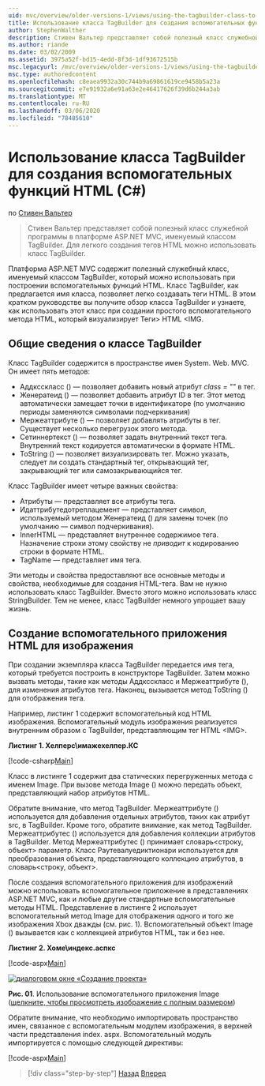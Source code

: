 ```yaml
---
uid: mvc/overview/older-versions-1/views/using-the-tagbuilder-class-to-build-html-helpers-cs
title: Использование класса TagBuilder для создания вспомогательных функций HTML (C#) | Документация Майкрософт
author: StephenWalther
description: Стивен Вальтер представляет собой полезный класс служебной программы в платформе ASP.NET MVC, именуемый классом TagBuilder. Для простоты можно использовать класс TagBuilder...
ms.author: riande
ms.date: 03/02/2009
ms.assetid: 3975a52f-bd15-4edd-8f3d-1df93672515b
msc.legacyurl: /mvc/overview/older-versions-1/views/using-the-tagbuilder-class-to-build-html-helpers-cs
msc.type: authoredcontent
ms.openlocfilehash: c8eaea9932a30c744b9a69861619ce9458b5a23a
ms.sourcegitcommit: e7e91932a6e91a63e2e46417626f39d6b244a3ab
ms.translationtype: MT
ms.contentlocale: ru-RU
ms.lasthandoff: 03/06/2020
ms.locfileid: "78485610"
---
```

# <a name="using-the-tagbuilder-class-to-build-html-helpers-c"></a>Использование класса TagBuilder для создания вспомогательных функций HTML (C#)

по [Стивен Вальтер](https://github.com/StephenWalther)

> Стивен Вальтер представляет собой полезный класс служебной программы в платформе ASP.NET MVC, именуемый классом TagBuilder. Для легкого создания тегов HTML можно использовать класс TagBuilder.

Платформа ASP.NET MVC содержит полезный служебный класс, именуемый классом TagBuilder, который можно использовать при построении вспомогательных функций HTML. Класс TagBuilder, как предлагается имя класса, позволяет легко создавать теги HTML. В этом кратком руководстве вы получите обзор класса TagBuilder и узнаете, как использовать этот класс при создании простого вспомогательного метода HTML, который визуализирует Теги&gt; HTML &lt;IMG.

## <a name="overview-of-the-tagbuilder-class"></a>Общие сведения о классе TagBuilder

Класс TagBuilder содержится в пространстве имен System. Web. MVC. Он имеет пять методов:

- Аддксскласс () — позволяет добавить новый атрибут *class = ""* в тег.
- Женератеид () — позволяет добавить атрибут ID в тег. Этот метод автоматически замещает точки в идентификаторе (по умолчанию периоды заменяются символами подчеркивания)
- Мержеаттрибуте () — позволяет добавлять атрибуты в тег. Существует несколько перегрузок этого метода.
- Сетиннертекст () — позволяет задать внутренний текст тега. Внутренний текст кодируется автоматически в формате HTML.
- ToString () — позволяет визуализировать тег. Можно указать, следует ли создать стандартный тег, открывающий тег, закрывающий тег или самозакрывающийся тег.

Класс TagBuilder имеет четыре важных свойства:

- Атрибуты — представляет все атрибуты тега.
- Идаттрибутедотреплацемент — представляет символ, используемый методом Женератеид () для замены точек (по умолчанию — символ подчеркивания).
- InnerHTML — представляет внутреннее содержимое тега. Назначение строки этому свойству не *приводит* к кодированию строки в формате HTML.
- TagName — представляет имя тега.

Эти методы и свойства предоставляют все основные методы и свойства, необходимые для создания HTML-тега. Вам не нужно использовать класс TagBuilder. Вместо этого можно использовать класс StringBuilder. Тем не менее, класс TagBuilder немного упрощает вашу жизнь.

## <a name="creating-an-image-html-helper"></a>Создание вспомогательного приложения HTML для изображения

При создании экземпляра класса TagBuilder передается имя тега, который требуется построить в конструкторе TagBuilder. Затем можно вызвать методы, такие как методы Аддксскласс и Мержеаттрибуте (), для изменения атрибутов тега. Наконец, вызывается метод ToString () для отображения тега.

Например, листинг 1 содержит вспомогательный код HTML изображения. Вспомогательный модуль изображения реализуется внутренним образом с TagBuilder, представляющим тег HTML &lt;IMG&gt;.

**Листинг 1. Хелперс\имажехелпер.КС**

[!code-csharp[Main](using-the-tagbuilder-class-to-build-html-helpers-cs/samples/sample1.cs)]

Класс в листинге 1 содержит два статических перегруженных метода с именем Image. При вызове метода Image () можно передать объект, представляющий набор атрибутов HTML.

Обратите внимание, что метод TagBuilder. Мержеаттрибуте () используется для добавления отдельных атрибутов, таких как атрибут src, в TagBuilder. Кроме того, обратите внимание, как метод TagBuilder. Мержеаттрибутес () используется для добавления коллекции атрибутов в TagBuilder. Метод Мержеаттрибутес () принимает словарь&lt;строку, объект&gt; параметр. Класс Раутевалуедиктионари используется для преобразования объекта, представляющего коллекцию атрибутов, в словарь&lt;строку, объект&gt;.

После создания вспомогательного приложения для изображений можно использовать вспомогательное приложение в представлениях ASP.NET MVC, как и любые другие стандартные вспомогательные методы HTML. Представление в листинге 2 использует вспомогательный метод Image для отображения одного и того же изображения Xbox дважды (см. рис. 1). Вспомогательный объект Image () вызывается как с коллекцией атрибутов HTML, так и без нее.

**Листинг 2. Хоме\индекс.аспкс**

[!code-aspx[Main](using-the-tagbuilder-class-to-build-html-helpers-cs/samples/sample2.aspx)]

[![диалоговом окне «Создание проекта»](using-the-tagbuilder-class-to-build-html-helpers-cs/_static/image1.jpg)](using-the-tagbuilder-class-to-build-html-helpers-cs/_static/image1.png)

**Рис. 01**. Использование вспомогательного приложения Image ([щелкните, чтобы просмотреть изображение с полным размером](using-the-tagbuilder-class-to-build-html-helpers-cs/_static/image2.png))

Обратите внимание, что необходимо импортировать пространство имен, связанное с вспомогательным модулем изображения, в верхней части представления index. aspx. Вспомогательный модуль импортируется с помощью следующей директивы:

[!code-aspx[Main](using-the-tagbuilder-class-to-build-html-helpers-cs/samples/sample3.aspx)]

> [!div class="step-by-step"]
> [Назад](creating-custom-html-helpers-cs.md)
> [Вперед](creating-page-layouts-with-view-master-pages-cs.md)
